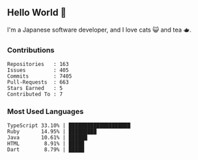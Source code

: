 ## Hello World 👋

I'm a Japanese software developer, and I love cats 😺 and tea 🫖.

### Contributions

    Repositories   : 163
    Issues         : 405
    Commits        : 7405
    Pull-Requests  : 663
    Stars Earned   : 5
    Contributed To : 7

### Most Used Languages

    TypeScript 33.10% | ████████████████████
    Ruby       14.95% | █████████
    Java       10.61% | ██████
    HTML        8.91% | █████
    Dart        8.79% | █████
